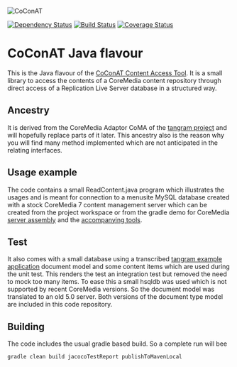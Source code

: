 ![CoConAT](http://coconat.divshot.io/coconat-small.png)

[![Dependency Status](https://www.versioneye.com/user/projects/554fbbe8f7db0da74e000154/badge.svg?style=flat)](https://www.versioneye.com/user/projects/554fbbe8f7db0da74e000154)
[![Build Status](https://travis-ci.org/mgoellnitz/coconat.java.svg?branch=master)](https://travis-ci.org/mgoellnitz/coconat.java)
[![Coverage Status](https://coveralls.io/repos/mgoellnitz/coconat.java/badge.svg)](https://coveralls.io/r/mgoellnitz/coconat.java)

# CoConAT Java flavour

This is the Java flavour of the [CoConAT Content Access Tool](http://coconat.divshot.io/). 
It is a small library to access the contents of a CoreMedia content repository through 
direct access of  a Replication Live Server database in a structured way.

## Ancestry

It is derived from the CoreMedia Adaptor CoMA of the [tangram project](https://github.com/mgoellnitz/tangram) 
and will hopefully replace parts of it later. This ancestry also is the reason why 
you will find many method implemented which are not anticipated in the relating interfaces.

## Usage example

The code contains a small ReadContent.java program which illustrates the usages and 
is meant for connection to a menusite MySQL database created with a stock CoreMedia 7 
content management server which can be created from the project workspace or from 
the gradle demo for CoreMedia [server assembly](https://github.com/mgoellnitz/cm-cms-webapp) 
and the [accompanying tools](https://github.com/mgoellnitz/cm-cms-tools).

## Test

It also comes with a small database using a transcribed [tangram example 
application](https://github.com/mgoellnitz/tangram-examples) document model and 
some content items which are used during the unit test. This renders the test an 
integration test but removed the need to mock too many items. To ease this a small 
hsqldb was used which is not supported by recent CoreMedia versions. So the document 
model was translated to an old 5.0 server. Both versions of the document type model 
are included in this code repository.

## Building

The code includes the usual gradle based build. So a complete run will bee

```
gradle clean build jacocoTestReport publishToMavenLocal
```
